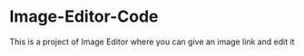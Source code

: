 # Image-Editor-Code
This is a project of Image Editor 
where you can give an image link and edit it
